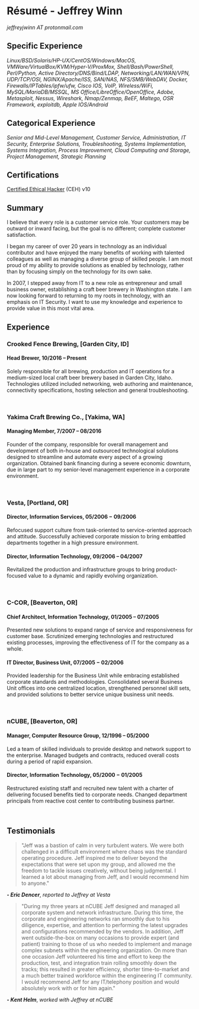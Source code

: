 # Résumé - Jeffrey Winn

*jeffreyjwinn AT protonmail.com*

## Specific Experience

*Linux/BSD/Solaris/HP-UX/CentOS/Windows/MacOS, VMWare/VirtualBox/KVM/Hyper-V/ProxMox, Shell/Bash/PowerShell, Perl/Python, Active Directory/DNS/Bind/LDAP, Networking/LAN/WAN/VPN, UDP/TCP/OSI, NGINX/Apache/ISS, SAN/NAS, NFS/SMB/WebDAV, Docker, Firewalls/IPTables/ipfw/ufw, Cisco IOS, VoIP, Wireless/WiFi, MySQL/MariaDB/MSSQL, MS Office/LibreOffice/OpenOffice, Adobe, Metasploit, Nessus, Wireshark, Nmap/Zenmap, BeEF, Maltego, OSR Framework, exploitdb, Apple IOS/Android*

## Categorical Experience

*Senior and Mid-Level Management, Customer Service, Administration, IT Security, Enterprise Solutions, Troubleshooting, Systems Implementation, Systems Integration, Process Improvement, Cloud Computing and Storage, Project Management, Strategic Planning*

## Certifications

[Certified Ethical Hacker](https://en.wikipedia.org/wiki/Certified_Ethical_Hacker) (CEH) v10

## Summary

I believe that every role is a customer service role. Your customers may be outward or inward facing, but the goal is no different; complete customer satisfaction.

I began my career of over 20 years in technology as an individual contributor and have enjoyed the many benefits of working with talented colleagues as well as managing a diverse group of skilled people. I am most proud of my ability to provide solutions as enabled by technology, rather than by focusing simply on the technology for its own sake.

In 2007, I stepped away from IT to a new role as entrepreneur and small business owner, establishing a craft beer brewery in Washington state. I am now looking forward to returning to my roots in technology, with an emphasis on IT Security. I want to use my knowledge and experience to provide value in this most vital area.

## Experience

### Crooked Fence Brewing, [Garden City, ID]

#### Head Brewer, 10/2016 – Present

Solely responsible for all brewing, production and IT operations for a medium-sized local craft beer brewery based in Garden City, Idaho. Technologies utilized included networking, web authoring and maintenance, connectivity specifications, hosting selection and general troubleshooting.

<br>

### Yakima Craft Brewing Co., [Yakima, WA]

#### Managing Member, 7/2007 – 08/2016

Founder of the company, responsible for overall management and development of both in-house and outsourced technological solutions designed to streamline and automate every aspect of a growing organization. Obtained bank financing during a severe economic downturn, due in large part to my senior-level management experience in a corporate environment.

<br>

### Vesta, [Portland, OR]

#### Director, Information Services, 05/2006 − 09/2006

Refocused support culture from task-oriented to service-oriented approach and attitude. Successfully achieved corporate mission to bring embattled departments together in a high pressure environment.

#### Director, Information Technology, 09/2006 – 04/2007

Revitalized the production and infrastructure groups to bring product-focused value to a dynamic and rapidly evolving organization.

<br>

### C-COR, [Beaverton, OR]

#### Chief Architect, Information Technology, 01/2005 – 07/2005

Presented new solutions to expand range of service and responsiveness for customer base. Scrutinized emerging technologies and restructured existing processes, improving the effectiveness of IT for the company as a whole.

#### IT Director, Business Unit, 07/2005 − 02/2006

Provided leadership for the Business Unit while embracing established corporate standards and methodologies. Consolidated several Business Unit offices into one centralized location, strengthened personnel skill sets, and provided solutions to better service unique business unit needs.

<br>

### nCUBE, [Beaverton, OR]

#### Manager, Computer Resource Group, 12/1996 – 05/2000

Led a team of skilled individuals to provide desktop and network support to the enterprise. Managed budgets and contracts, reduced overall costs during a period of rapid expansion.

#### Director, Information Technology, 05/2000 − 01/2005

Restructured existing staff and recruited new talent with a charter of delivering focused benefits tied to corporate needs. Changed department principals from reactive cost center to contributing business partner.

<br>

## Testimonials

> "Jeff was a bastion of calm in very turbulent waters. We were both challenged in a difficult environment where chaos was the standard operating procedure. Jeff inspired me to deliver beyond the expectations that were set upon my group, and allowed me the freedom to tackle issues creatively, without being judgmental. I learned a lot about managing from Jeff, and I would recommend him to anyone."
  
***- Eric Dencer***, *reported to Jeffrey at Vesta*

> "During my three years at nCUBE Jeff designed and managed all corporate system and network infrastructure. During this time, the corporate and engineering networks ran smoothly due to his diligence, expertise, and attention to performing the latest upgrades and configurations recommended by the vendors. In addition, Jeff went outside-the-box on many occasions to provide expert (and patient) training to those of us who needed to implement and manage complex subnets within the engineering organization. On more than one occasion Jeff volunteered his time and effort to keep the production, test, and integration train rolling smoothly down the tracks; this resulted in greater efficiency, shorter time-to-market and a much better trained workforce within the engineering IT community. I would recommend Jeff for any IT/telephony position and would absolutely work with or for him again."

  ***- Kent Helm***, *worked with Jeffrey at nCUBE*
